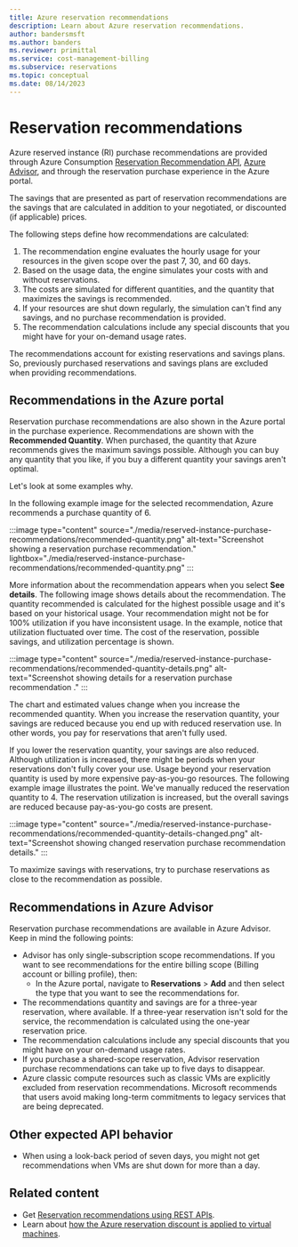 ```yaml
---
title: Azure reservation recommendations
description: Learn about Azure reservation recommendations.
author: bandersmsft
ms.author: banders
ms.reviewer: primittal
ms.service: cost-management-billing
ms.subservice: reservations
ms.topic: conceptual
ms.date: 08/14/2023
---
```


# Reservation recommendations

Azure reserved instance (RI) purchase recommendations are provided through Azure Consumption [Reservation Recommendation API](/rest/api/consumption/reservationrecommendations), [Azure Advisor](/azure/advisor/advisor-reference-cost-recommendations#reserved-instances), and through the reservation purchase experience in the Azure portal.

The savings that are presented as part of reservation recommendations are the savings that are calculated in addition to your negotiated, or discounted (if applicable) prices.

The following steps define how recommendations are calculated:

1. The recommendation engine evaluates the hourly usage for your resources in the given scope over the past 7, 30, and 60 days.
2. Based on the usage data, the engine simulates your costs with and without reservations.
3. The costs are simulated for different quantities, and the quantity that maximizes the savings is recommended.
4. If your resources are shut down regularly, the simulation can't find any savings, and no purchase recommendation is provided.
5. The recommendation calculations include any special discounts that you might have for your on-demand usage rates.

The recommendations account for existing reservations and savings plans. So, previously purchased reservations and savings plans are excluded when providing recommendations.

## Recommendations in the Azure portal

Reservation purchase recommendations are also shown in the Azure portal in the purchase experience. Recommendations are shown with the **Recommended Quantity**. When purchased, the quantity that Azure recommends gives the maximum savings possible. Although you can buy any quantity that you like, if you buy a different quantity your savings aren't optimal.

Let's look at some examples why.

In the following example image for the selected recommendation, Azure recommends a purchase quantity of 6.

:::image type="content" source="./media/reserved-instance-purchase-recommendations/recommended-quantity.png" alt-text="Screenshot showing a reservation purchase recommendation." lightbox="./media/reserved-instance-purchase-recommendations/recommended-quantity.png" :::

More information about the recommendation appears when you select **See details**. The following image shows details about the recommendation. The quantity recommended is calculated for the highest possible usage and it's based on your historical usage. Your recommendation might not be for 100% utilization if you have inconsistent usage. In the example, notice that utilization fluctuated over time. The cost of the reservation, possible savings, and utilization percentage is shown.

:::image type="content" source="./media/reserved-instance-purchase-recommendations/recommended-quantity-details.png" alt-text="Screenshot showing details for a reservation purchase recommendation ." :::

The chart and estimated values change when you increase the recommended quantity. When you increase the reservation quantity, your savings are reduced because you end up with reduced reservation use. In other words, you pay for reservations that aren't fully used.

If you lower the reservation quantity, your savings are also reduced. Although utilization is increased, there might be periods when your reservations don't fully cover your use. Usage beyond your reservation quantity is used by more expensive pay-as-you-go resources. The following example image illustrates the point. We've manually reduced the reservation quantity to 4. The reservation utilization is increased, but the overall savings are reduced because pay-as-you-go costs are present.

:::image type="content" source="./media/reserved-instance-purchase-recommendations/recommended-quantity-details-changed.png" alt-text="Screenshot showing changed reservation purchase recommendation details." :::

To maximize savings with reservations, try to purchase reservations as close to the recommendation as possible.

## Recommendations in Azure Advisor

Reservation purchase recommendations are available in Azure Advisor. Keep in mind the following points:

- Advisor has only single-subscription scope recommendations. If you want to see recommendations for the entire billing scope (Billing account or billing profile), then:
  -  In the Azure portal, navigate to **Reservations** > **Add** and then select the type that you want to see the recommendations for.
- The recommendations quantity and savings are for a three-year reservation, where available. If a three-year reservation isn't sold for the service, the recommendation is calculated using the one-year reservation price.
- The recommendation calculations include any special discounts that you might have on your on-demand usage rates.
- If you purchase a shared-scope reservation, Advisor reservation purchase recommendations can take up to five days to disappear.
- Azure classic compute resources such as classic VMs are explicitly excluded from reservation recommendations. Microsoft recommends that users avoid making long-term commitments to legacy services that are being deprecated.

## Other expected API behavior

- When using a look-back period of seven days, you might not get recommendations when VMs are shut down for more than a day.

## Related content

- Get [Reservation recommendations using REST APIs](/rest/api/consumption/reservationrecommendations/list).
- Learn about [how the Azure reservation discount is applied to virtual machines](../manage/understand-vm-reservation-charges.md).
